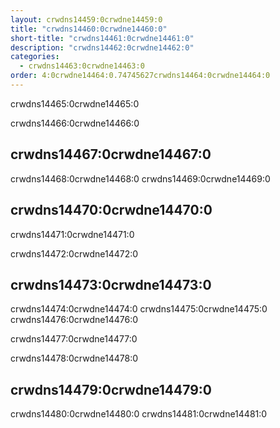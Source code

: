 ```yaml
---
layout: crwdns14459:0crwdne14459:0
title: "crwdns14460:0crwdne14460:0"
short-title: "crwdns14461:0crwdne14461:0"
description: "crwdns14462:0crwdne14462:0"
categories:
  - crwdns14463:0crwdne14463:0
order: 4:0crwdne14464:0.74745627crwdns14464:0crwdne14464:0
---
```

crwdns14465:0crwdne14465:0

crwdns14466:0crwdne14466:0

## crwdns14467:0crwdne14467:0

crwdns14468:0crwdne14468:0 crwdns14469:0crwdne14469:0

## crwdns14470:0crwdne14470:0

crwdns14471:0crwdne14471:0

crwdns14472:0crwdne14472:0

## crwdns14473:0crwdne14473:0

crwdns14474:0crwdne14474:0 crwdns14475:0crwdne14475:0 crwdns14476:0crwdne14476:0

crwdns14477:0crwdne14477:0

crwdns14478:0crwdne14478:0

## crwdns14479:0crwdne14479:0

crwdns14480:0crwdne14480:0 crwdns14481:0crwdne14481:0